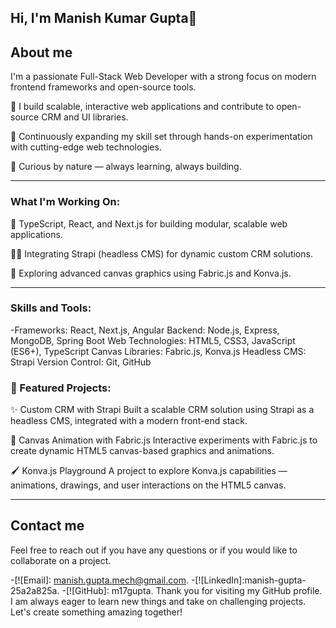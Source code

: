 ## Hi, I'm Manish Kumar Gupta👋

## About me
I'm a passionate Full-Stack Web Developer with a strong focus on modern frontend frameworks and open-source tools.

🔧 I build scalable, interactive web applications and contribute to open-source CRM and UI libraries.

🚀 Continuously expanding my skill set through hands-on experimentation with cutting-edge web technologies.

🧠 Curious by nature — always learning, always building.

- ---

### What I'm Working On:
🧩 TypeScript, React, and Next.js for building modular, scalable web applications.

🧑‍💼 Integrating Strapi (headless CMS) for dynamic custom CRM solutions.

🎨 Exploring advanced canvas graphics using Fabric.js and Konva.js.


---

### Skills and Tools:
-Frameworks: React, Next.js, Angular
Backend: Node.js, Express, MongoDB, Spring Boot
Web Technologies: HTML5, CSS3, JavaScript (ES6+), TypeScript
Canvas Libraries: Fabric.js, Konva.js
Headless CMS: Strapi
Version Control: Git, GitHub


### 🌟 Featured Projects:
✨ Custom CRM with Strapi
Built a scalable CRM solution using Strapi as a headless CMS, integrated with a modern front-end stack.

🎨 Canvas Animation with Fabric.js
Interactive experiments with Fabric.js to create dynamic HTML5 canvas-based graphics and animations.

🖌️ Konva.js Playground
A project to explore Konva.js capabilities — animations, drawings, and user interactions on the HTML5 canvas.

---

## Contact me
Feel free to reach out if you have any questions or if you would like to collaborate on a project.

-[![Email]: manish.gupta.mech@gmail.com.
-[![LinkedIn]:manish-gupta-25a2a825a.
-[![GitHub]: m17gupta.
Thank you for visiting my GitHub profile. I am always eager to learn new things and take on challenging projects. Let's create something amazing together!


